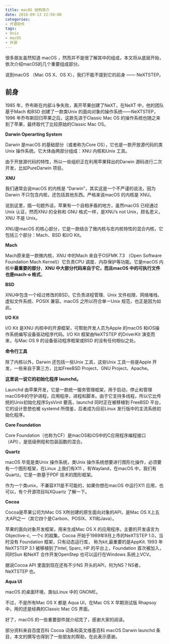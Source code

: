 ```yaml
---
title: macOS 结构简介
date: 2018-09-13 22:59:00
categories: 
- 开源软件
tags: 
- Unix
- macOS
- 开源
---
```

很多朋友虽然知道 macOS ，然而并不是很了解其中的组成，本文将从底层开始，依次介绍macOS的几个重要组成部分。

说到macOS （Mac OS X、OS X），我们不能不提到它的前身 —— NeXTSTEP。



## **前身**

1985 年，乔布斯在内部斗争失败，离开苹果创建了NeXT，在NeXT 中，他的团队基于Mach 和BSD 创建了一款类Unix 的面向对象的操作系统——NeXTSTEP，1996 年乔布斯回归苹果之后，这款先进于Classic Mac OS 的操作系统也随之来到了苹果，最终取代了比较原始的Classic Mac OS。

<!--more-->

**Darwin Operarting System**

Darwin 是macOS 的基础部分（或者称为Core OS），它也是一款开放源代码的类Unix 操作系统。它大体由两部分组成：XNU 内核和Unix 工具。

由于开放源代码的特性，所以一些组织正在利用苹果释出的Darwin 源码进行二次开发，比如PureDarwin 项目。



**XNU**

我们通常会说macOS 的内核是 “Darwin”，其实这是一个不严谨的说法，因为Darwin 不只包含内核，还包括其他东西。严格来说macOS 的内核是 XNU。 

说到这里，插一句题外话，苹果有一个自相矛盾的地方，虽然macOS 已经通过Unix 认证，然而XNU 的全称和 GNU 格式一样，是XNU’s not Unix，顾名思义，XNU 不是 Unix。

XNU是macOS 的核心部分，它是一款结合了微内核与宏内核特性的混合内核，它包括三个部分：Mach、BSD 和I/O Kit。



**Mach**

Mach原来是一款微内核，XNU 中的Mach 来自于OSFMK 7.3 （Open Software Foundation Mach Kernel)）它负责CPU 调度、内存保护等功能。它是macOS 内核中**最重要的部分**，**XNU 中大部分代码来自于它，而且macOS 中的可执行文件也是mach-o 格式**。

 

**BSD**

XNU中包含一个经过修改的BSD，它负责进程管理、Unix 文件权限、网络堆栈、虚拟文件系统、POSIX 兼容。macOS 之所以符合单一Unix 规范，也正是因为如此。

 

**I/O Kit**

I/O Kit 是XNU 内核中的开源框架，可帮助开发人员为Apple 的macOS 和iOS操作系统编写设备驱动程序代码。I/O Kit 框架由NeXTSTEP 的DriverKit 演变而来，与Mac OS 9 的设备驱动程序框架或BSD 的没有任何相似之处。

 

**命令行工具**

除了内核以外，Darwin 还包括一些Unix 工具，这些Unix 工具一些是Apple 开发，一些来自于第三方，比如FreeBSD Project、GNU Project、Apache。

 

**这里说一说它的初始化程序 launchd。**

Launchd 由苹果开发，它是一款统一服务管理框架，用于启动，停止和管理macOS中的守护进程，应用程序，进程和脚本。由于它支持多线程，所以它比传统的Unix初始化程序SysVinit 要高，launchd 同时正在被移植到 FreeBSD 平台，它的设计思想也被 systemd 所借鉴，后者成为目前Linux 发行版中的主流系统初始化程序。



**Core Foundation**

Core Foundation（也称为CF）是macOS和iOS中的C应用程序编程接口（API），是低级例程和包装函数的混合。

 

**Quartz**

macOS 毕竟是类Unix 操作系统，类Unix 操作系统想要进行图形化操作，必须要有一个图形框架，在Linux 上我们有X11 ，有Wayland，在macOS 中，我们有Quartz。它是一款基于PDF 技术的图形框架。

作为一个类unix，不兼容X11是不可能的，如果你想在macOS 中运行X11 应用，也可以，有个开源项目叫XQuartz 了解一下。

 

**Cocoa**

Cocoa是苹果公司为Mac OS X所创建的原生面向对象的API，是Mac OS X上五大API之一（其它四个是Carbon、POSIX、X11和Java）。

苹果的面向对象开发框架，用来生成Mac OS X 的应用程序。主要的开发语言为Objective-c, 一个c 的超集。Cocoa 开始于1989年9月上市的NeXTSTEP 1.0，当时没有 Foundation 框架，只有动态运行库， 称为kit,最重要的是AppKit. 1993 年NeXTSTEP 3.1 被移植到了Intel, Sparc, HP 的平台上，Foundation 首次被加入，同时Sun 和NeXT 合作开发OpenStep 也可以运行在Windows 系统上VCV。

据说Cocoa API 里面到现在还有不少NS 开头的API，何为NS？NS者，NeXTSTEP 也。



**Aqua UI**

macOS 的桌面环境，类似Linux 中的 GNOME。

不过，不是所有Mac OS X 都是 Aqua UI，在Mac OS X 早期测试版 Rhapsoy 中，用的还是经典的Classic Mac OS 界面。

好了，macOS 的一些重要部件就介绍完了，感谢大家的阅读。

 


部分资料来自百度百科 Cocoa 词条和英文维基百科 macOS Darwin launchd 条目，本文的撰写也得到了一些朋友的帮助，在此表示感谢。
